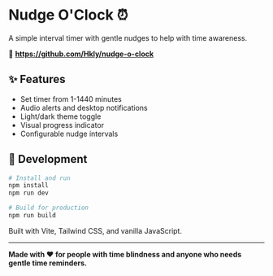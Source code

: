 # Nudge O'Clock ⏰

A simple interval timer with gentle nudges to help with time awareness.

🔗 **https://github.com/Hkly/nudge-o-clock**

## ✨ Features

- Set timer from 1-1440 minutes
- Audio alerts and desktop notifications
- Light/dark theme toggle
- Visual progress indicator
- Configurable nudge intervals

## 🚀 Development

```bash
# Install and run
npm install
npm run dev

# Build for production
npm run build
```

Built with Vite, Tailwind CSS, and vanilla JavaScript.

---

**Made with ❤️ for people with time blindness and anyone who needs gentle time reminders.**
